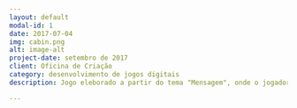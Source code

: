 ```yaml
---
layout: default
modal-id: 1
date: 2017-07-04
img: cabin.png
alt: image-alt
project-date: setembro de 2017
client: Oficina de Criação
category: desenvolvimento de jogos digitais
description: Jogo eleborado a partir do tema "Mensagem", onde o jogador tem que ter noções desse novo conhecimento do século XXI que são os memes. Link: <a href="https://alex-alves.github.io/AOD/">Desafio dos Memes</a>.

---
```

